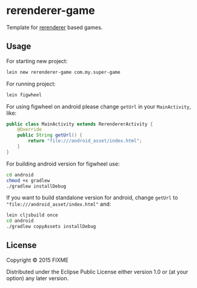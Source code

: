 # rerenderer-game

Template for [rerenderer](https://github.com/rerenderer/rerenderer) based games.

## Usage

For starting new project:

```bash
lein new rerenderer-game com.my.super-game
```

For running project:

```bash
lein figwheel
```

For using figwheel on android please change `getUrl` in your `MainActivity`, like:

```java
public class MainActivity extends RerendererActivity {
    @Override
    public String getUrl() {
        return "file:///android_asset/index.html";
    }
}
```

For building android version for figwheel use:

```bash
cd android
chmod +x gradlew
./gradlew installDebug
```

If you want to build standalone version for android, change `getUrl` to 
`"file:///android_asset/index.html"` and:

```bash
lein cljsbuild once
cd android 
./gradlew copyAssets installDebug
```

## License

Copyright © 2015 FIXME

Distributed under the Eclipse Public License either version 1.0 or (at
your option) any later version.
